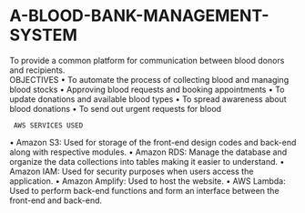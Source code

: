 # A-BLOOD-BANK-MANAGEMENT-SYSTEM
To provide a common platform for communication between blood donors and recipients.  
OBJECTIVES
•	To automate the process of collecting blood and managing blood stocks
•	Approving blood requests and booking appointments
•	To update donations and available blood types
•	To spread awareness about blood donations 
•	To send out urgent requests for blood

     AWS SERVICES USED
•	Amazon S3: Used for storage of the front-end design codes and back-end along with respective modules.
•	Amazon RDS: Manage the database and organize the data collections into tables making it easier to understand.
•	Amazon IAM: Used for security purposes when users access the application.
•	Amazon Amplify:  Used to host the website.
•	AWS Lambda: Used to perform back-end functions and form an interface between the front-end and back-end.
